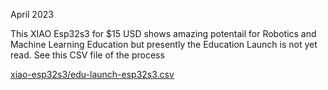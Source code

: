 

April 2023

This XIAO Esp32s3 for $15 USD shows amazing potentail for Robotics and Machine Learning Education but presently the Education Launch is not yet read. See this CSV file of the process

[xiao-esp32s3/edu-launch-esp32s3.csv](xiao-esp32s3/edu-launch-esp32s3.csv)
